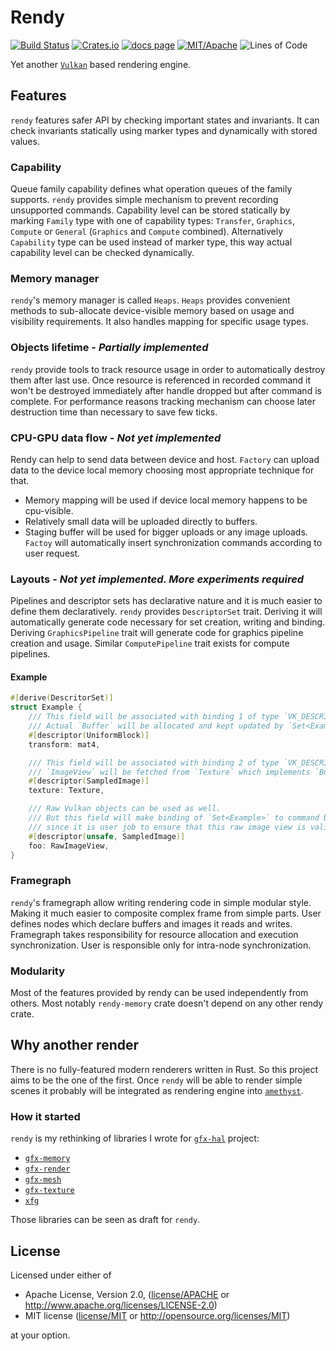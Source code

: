
# Rendy

[![Build Status][s1]][tc]
[![Crates.io][s2]][ci]
[![docs page][docs-badge]][docs]
[![MIT/Apache][s3]][li]
![Lines of Code][s4]

[s1]: https://travis-ci.org/omni-viral/rendy.svg?branch=master
[s2]: https://img.shields.io/crates/v/rendy.svg
[docs-badge]: https://img.shields.io/badge/docs-website-blue.svg
[docs]: https://docs.rs/rendy
[s3]: https://img.shields.io/badge/license-MIT%2FApache-blue.svg
[s4]: https://tokei.rs/b1/github/omni-viral/rendy?category=code
[tc]: https://travis-ci.org/omni-viral/rendy
[ci]: https://crates.io/crates/rendy/
[li]: COPYING

Yet another [`Vulkan`] based rendering engine.

## Features

`rendy` features safer API by checking important states and invariants.
It can check invariants statically using marker types and dynamically with stored values.

### Capability

Queue family capability defines what operation queues of the family supports.
`rendy` provides simple mechanism to prevent recording unsupported commands.
Capability level can be stored statically by marking `Family` type with one of capability types: `Transfer`, `Graphics`, `Compute` or `General` (`Graphics` and `Compute` combined).
Alternatively `Capability` type can be used instead of marker type, this way actual capability level can be checked dynamically.

### Memory manager

`rendy`'s memory manager is called `Heaps`.
`Heaps` provides convenient methods to sub-allocate device-visible memory based on usage and visibility requirements. It also handles mapping for specific usage types.

### Objects lifetime - ***Partially implemented***

`rendy` provide tools to track resource usage in order to automatically destroy them after last use.
Once resource is referenced in recorded command it won't be destroyed immediately after handle dropped but after command is complete. For performance reasons tracking mechanism can choose later destruction time than necessary to save few ticks.

### CPU-GPU data flow - ***Not yet implemented***

Rendy can help to send data between device and host.
`Factory` can upload data to the device local memory choosing most appropriate technique for that.
* Memory mapping will be used if device local memory happens to be cpu-visible.
* Relatively small data will be uploaded directly to buffers.
* Staging buffer will be used for bigger uploads or any image uploads.
`Factoy` will automatically insert synchronization commands according to user request.

### Layouts - ***Not yet implemented. More experiments required***

Pipelines and descriptor sets has declarative nature and it is much easier to define them declaratively.
`rendy` provides `DescriptorSet` trait.
Deriving it will automatically generate code necessary for set creation, writing and binding.
Deriving `GraphicsPipeline` trait will generate code for graphics pipeline creation and usage.
Similar `ComputePipeline` trait exists for compute pipelines.


#### Example

```rust
#[derive(DescritorSet)]
struct Example {
    /// This field will be associated with binding 1 of type `VK_DESCRIPTOR_TYPE_UNIFORM_BUFFER`.
    /// Actual `Buffer` will be allocated and kept updated by `Set<Example>`.
    #[descriptor(UniformBlock)]
    transform: mat4,

    /// This field will be associated with binding 2 of type `VK_DESCRIPTOR_TYPE_SAMPLED_IMAGE`.
    /// `ImageView` will be fetched from `Texture` which implements `Borrow<ImageView>`.
    #[descriptor(SampledImage)]
    texture: Texture,

    /// Raw Vulkan objects can be used as well.
    /// But this field will make binding of `Set<Example>` to command buffer to require unsafe operation
    /// since it is user job to ensure that this raw image view is valid during command buffer execution.
    #[descriptor(unsafe, SampledImage)]
    foo: RawImageView,
}
```

### Framegraph

`rendy`'s framegraph allow writing rendering code in simple modular style.
Making it much easier to composite complex frame from simple parts.
User defines nodes which declare buffers and images it reads and writes.
Framegraph takes responsibility for resource allocation and execution synchronization.
User is responsible only for intra-node synchronization.

### Modularity

Most of the features provided by rendy can be used independently from others.
Most notably `rendy-memory` crate doesn't depend on any other rendy crate.

## Why another render

There is no fully-featured modern renderers written in Rust. So this project aims to be the one of the first.
Once `rendy` will be able to render simple scenes it probably will be integrated as rendering engine into [`amethyst`].

### How it started

`rendy` is my rethinking of libraries I wrote for [`gfx-hal`] project:
* [`gfx-memory`]
* [`gfx-render`]
* [`gfx-mesh`]
* [`gfx-texture`]
* [`xfg`]

Those libraries can be seen as draft for `rendy`.

## License

Licensed under either of

* Apache License, Version 2.0, ([license/APACHE](license/APACHE) or http://www.apache.org/licenses/LICENSE-2.0)
* MIT license ([license/MIT](license/MIT) or http://opensource.org/licenses/MIT)

at your option.

[`ash`]: https://github.com/MaikKlein/ash
[`gfx-hal`]: https://github.com/gfx-rs/gfx
[`gfx-memory`]: https://github.com/gfx-rs/gfx-memory
[`gfx-render`]: https://github.com/gfx-rs/gfx-render
[`gfx-mesh`]: https://github.com/omni-viral/gfx-mesh
[`gfx-texture`]: https://github.com/omni-viral/gfx-texture
[`xfg`]: https://github.com/omni-viral/xfg-rs
[`Vulkan`]: https://www.khronos.org/vulkan/
[`Vulkan`-portability]: https://www.khronos.org/vulkan/portability-initiative
[`amethyst`]: https://github.com/amethyst/amethyst
